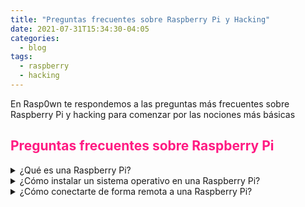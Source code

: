 ```yaml
---
title: "Preguntas frecuentes sobre Raspberry Pi y Hacking"
date: 2021-07-31T15:34:30-04:05
categories:
  - blog
tags:
  - raspberry
  - hacking
---
```

En Rasp0wn te respondemos a las preguntas más frecuentes sobre Raspberry Pi y hacking para comenzar por las nociones más básicas

## <span style="color:#ff1a82">Preguntas frecuentes sobre Raspberry Pi</span>

<details>
<summary><span style="color:#white">¿Qué es una Raspberry Pi?</span></summary>
<br>
Una <b>Raspberry Pi</b> no es más que lo que se conoce como un <b>Single Board Computer</b> (<i>SBC</i>), es decir, un ordenador completo de reducidas dimensiones y de bajo coste. Existen <b>diferentes modelos</b> de este mini ordenador, cada uno con unas <b>características y precio diferentes</b>. Todos ellos ejecutan principalmente sistemas operativos basados en Linux (<i>aunque existen otros</i>). Podéis encontrar más información sobre modelos y todo lo que necesitas para poner en marcha una Raspberry Pi en nuestro artículo de <a href="https://rasp0wn.github.io/blog/como-iniciarse-en-raspberry-pi/">Cómo iniciarse en Raspberry Pi: Modelos y Hardware necesario.</a>
<br><br>
</details>

<details>
<summary><span style="color:#white">¿Cómo instalar un sistema operativo en una Raspberry Pi?</span></summary>
<br>

Para instalar un sistema operativo en la Raspberry Pi <b>necesitaremos una tarjeta microSD</b> (<i>de al menos 8GB normalmente aunque depende del sistema que vayamos a instalar</i>) y un programa para <b>grabar la imagen del sistema en la microSD</b>. Para este fin, recomiendo el <b>programa Etcher</b> aunque la propia Raspberry ha sacado un programa para el mismo propósito. Simplemente deberemos de <b>conectar la microSD a nuestro PC, ejecutar Etcher y elegir el sistema operativo</b> que vamos a grabar en la tarjeta. Si queréis ver cómo es el proceso paso a paso entra en nuestro artículo Cómo instalar un sistema operativo en Raspberry Pi.
<br><br>
</details>

<details>
<summary><span style="color:#white">¿Cómo conectarte de forma remota a una Raspberry Pi?</span></summary>
<br>

Para conectarnos de forma remota a una Raspberry Pi sin necesidad de tenerla conectada a un monitor ni a un teclado y ratón, <b>podemos utilizar el protocolo SSH mediante el cual obtendremos una consola de comandos, o bien, el protocolo VNC si queremos un escritorio remoto</b> (<i>existen más opciones para conectarnos de forma remota pero las más comunes y sencillas de instalar en la Raspberry Pi son las anteriormente comentadas</i>). Tenéis disponible los artículos completos para ver paso a paso cómo conectarnos tanto por SSH como por VNC.
<br><br>
</details>